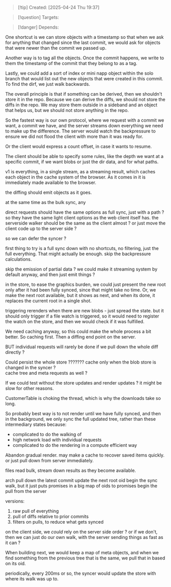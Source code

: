 
>[!tip] Created: [2025-04-24 Thu 19:37]

>[!question] Targets: 

>[!danger] Depends: 

One shortcut is we can store objects with a timestamp so that when we ask for anything that changed since the last commit, we would ask for objects that were newer than the commit we passed up. 

Another way is to tag all the objects. Once the commit happens, we write to them the timestamp of the commit that they belong to as a tag. 

Lastly, we could add a sort of index or mini napp object within the solo branch that would list out the new objects that were created in this commit. To find the dirf, we just walk backwards. 

The overall principle is that if something can be derived, then we shouldn't store it in the repo. Because we can derive the diffs, we should not store the diffs in the repo. We may store them outside in a sideband and an object that helps us, but we should not store anything in the repo. 

So the fastest way is our own protocol, where we request with a commit we want, a commit we have, and the server streams down everything we need to make up the difference.  The server would watch the backpressure to ensure we did not flood the client with more than it was ready for.

Or the client would express a count offset, in case it wants to resume.

The client should be able to specify some rules, like the depth we want at a specific commit, if we want blobs or just the dir data, and for what paths.

v1 is everything, in a single stream, as a streaming result, which caches each object in the cache system of the browser.  As it comes in it is immediately made available to the browser.

the diffing should emit objects as it goes.

at the same time as the bulk sync, any 

direct requests should have the same options as full sync, just with a path ?
so they have the same light client options as the web client itself has.
the serverside walker should be the same as the client almost ? or just move the client code up to the server side ?

so we can defer the syncer ?

first thing to try is a full sync down with no shortcuts, no filtering, just the full everything.  That might actually be enough.
skip the backpressure calculations.

skip the emission of partial data ?
we could make it streaming system by default anyway, and then just emit things ?

in the store, to ease the graphics burden, we could just present the new root only after it had been fully synced, since that might take no time.
Or, we make the next root available, but it shows as next, and when its done, it replaces the current root in a single shot.

triggering rerenders when there are new blobs - just spread the state.
but it should only trigger if a file watch is triggered, so it would need to register the watch on the store, and then we would check if it was fulfilled.

We need caching anyway, so this could make the whole process a bit better.
So caching first.
Then a diffing end point on the server.

BUT individual requests will rarely be done if we pull down the whole diff directly ?

Could persist the whole store ???????
cache only when the blob store is changed in the syncer ?  
cache tree and meta requests as well ?

If we could test without the store updates and render updates ? it might be slow for other reasons.

CustomerTable is choking the thread, which is why the downloads take so long.

So probably best way is to not render until we have fully synced, and then in the background, we only sync the full updated tree, rather than these intermediary states because:
- complicated to do the walking of
- high network load with individual requests
- complicated to do the rendering in a compute efficient way

Abandon gradual render.
may make a cache to recover saved items quickly.
or just pull down from server immediately.

files read bulk, stream down results as they become available.

arch
pull down the latest commit
update the next root oid
begin the sync walk, but it just puts promises in a big map of oids to promises
begin the pull from the server


versions:
1. raw pull of everything
2. pull of diffs relative to prior commits
3. filters on pulls, to reduce what gets synced

on the client side, we _could_ rely on the server side order ? or if we don't, then we can just do our own walk, with the server sending things as fast as it can ?

When building next, we would keep a map of meta objects, and when we find something from the previous tree that is the same, we pull that in based on its oid.

periodically, every 200ms or so, the syncer would update the store with where its walk was up to.